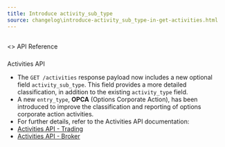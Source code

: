 ```yaml
---
title: Introduce activity_sub_type
source: changelog\introduce-activity_sub_type-in-get-activities.html
---
```


## 
<> API Reference
[](introduce-activity_sub_type-in-get-activities.html#-api-reference)
### 
Activities API
[](introduce-activity_sub_type-in-get-activities.html#activities-api)
* The `GET /activities` response payload now includes a new optional field `activity_sub_type`. This field provides a more detailed classification, in addition to the existing `activity_type` field.
* A new `entry_type`, **OPCA** (Options Corporate Action), has been introduced to improve the classification and reporting of options corporate action activities.
* For further details, refer to the Activities API documentation: 
* [Activities API - Trading](..-reference-getaccountactivities-2.md)
* [Activities API - Broker](..-reference-getaccountactivities.md)
